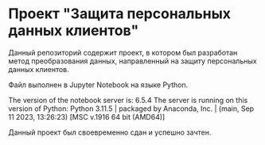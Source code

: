# Проект "Защита персональных данных клиентов"
Данный репозиторий содержит проект, в котором был разработан метод преобразования данных, направленный на защиту персональных данных клиентов.

Файл выполнен в Jupyter Notebook на языке Python.

The version of the notebook server is: 6.5.4
The server is running on this version of Python:
Python 3.11.5 | packaged by Anaconda, Inc. | (main, Sep 11 2023, 13:26:23) [MSC v.1916 64 bit (AMD64)]

Данный проект был своевременно сдан и успешно зачтен.
